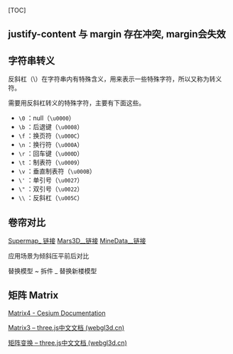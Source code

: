 [TOC]

## justify-content  与 margin 存在冲突, margin会失效



## 字符串转义

反斜杠（\）在字符串内有特殊含义，用来表示一些特殊字符，所以又称为转义符。

需要用反斜杠转义的特殊字符，主要有下面这些。

- `\0` ：null（`\u0000`）
- `\b` ：后退键（`\u0008`）
- `\f` ：换页符（`\u000C`）
- `\n` ：换行符（`\u000A`）
- `\r` ：回车键（`\u000D`）
- `\t` ：制表符（`\u0009`）
- `\v` ：垂直制表符（`\u000B`）
- `\'` ：单引号（`\u0027`）
- `\"` ：双引号（`\u0022`）
- `\\` ：反斜杠（`\u005C`）



## 卷帘对比

 [Supermap_ 链接](http://support.supermap.com.cn:8090/webgl/examples/webgl/editor.html#rollerShutter) 
 [Mars3D__链接](http://cesium.marsgis.cn/project/jcxm/index.html) 
 [MineData__链接](http://minedata.com.cn/case/detail/all/3d-earth)

应用场景为倾斜压平前后对比

替换模型 ~ 拆件 _ 替换新楼模型



## 矩阵 Matrix

[Matrix4 - Cesium Documentation](https://cesium.com/docs/cesiumjs-ref-doc/Matrix4.html?classFilter=matrix)

[Matrix3 – three.js中文文档 (webgl3d.cn)](http://www.webgl3d.cn/threejs/docs/index.html#api/zh/math/Matrix3)

[矩阵变换 – three.js中文文档 (webgl3d.cn)](http://www.webgl3d.cn/threejs/docs/#manual/zh/introduction/Matrix-transformations)
